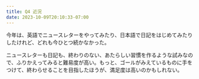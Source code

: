 ```yaml
---
title: Q4 近況
date: 2023-10-09T20:10:33-07:00
---
```

今年は、英語でニュースレターをやってみたり、日本語で日記をはじめてみたりしたけれど、どれも今ひとつ続かなかった。

ニュースレターも日記も、終わりのない、あたらしい習慣を作るような試みなので、ふりかえってみると難易度が高い。もっと、ゴールがみえているものに手をつけて、終わらせることを目指したほうが、満足度は高いのかもしれない。
